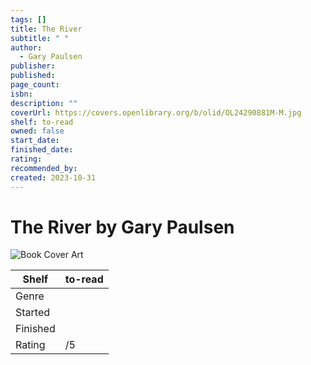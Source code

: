 ```yaml
---
tags: []
title: The River
subtitle: " "
author:
  - Gary Paulsen
publisher: 
published: 
page_count: 
isbn: 
description: ""
coverUrl: https://covers.openlibrary.org/b/olid/OL24290881M-M.jpg
shelf: to-read
owned: false
start_date: 
finished_date: 
rating: 
recommended_by: 
created: 2023-10-31
---
```


# The River by Gary Paulsen

![Book Cover Art](https://covers.openlibrary.org/b/olid/OL24290881M-M.jpg)

| Shelf | to-read |
| --- | --- |
| Genre |  |
| Started |  |
| Finished |  |
| Rating | /5 |

